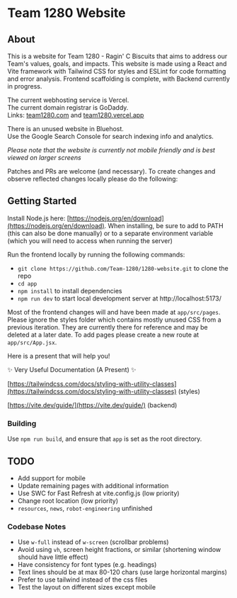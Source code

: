 # Team 1280 Website

## About

This is a website for Team 1280 - Ragin' C Biscuits that aims to address our Team's values, goals, and impacts. This website is made using a React and Vite framework with Tailwind CSS for styles and ESLint for code formatting and error analysis. Frontend scaffolding is complete, with Backend currently in progress. 

The current webhosting service is Vercel. \
The current domain registrar is GoDaddy. \
Links: [team1280.com](https://team1280.com) and [team1280.vercel.app](https://team1280.vercel.app/)

There is an unused website in Bluehost. \
Use the Google Search Console for search indexing info and analytics.

*Please note that the website is currently not mobile friendly and is best viewed on larger screens* 

Patches and PRs are welcome (and necessary). To create changes and observe reflected changes locally please do the following:

## Getting Started

Install Node.js here: [https://nodejs.org/en/download](https://nodejs.org/en/download). When installing, be sure to add to PATH (this can also be done manually) or to a separate environment variable (which you will need to access when running the server)

Run the frontend locally by running the following commands:

- `git clone https://github.com/Team-1280/1280-website.git` to clone the repo
- `cd app`
- `npm install` to install dependencies
- `npm run dev` to start local development server at http://localhost:5173/

Most of the frontend changes will and have been made at `app/src/pages`. Please ignore the styles folder which contains mostly unused CSS from a previous iteration. They are currently there for reference and may be deleted at a later date. To add pages please create a new route at `app/src/App.jsx`.

Here is a present that will help you!

✨ Very Useful Documentation (A Present) ✨

[https://tailwindcss.com/docs/styling-with-utility-classes](https://tailwindcss.com/docs/styling-with-utility-classes) (styles)

[https://vite.dev/guide/](https://vite.dev/guide/) (backend)


### Building
Use `npm run build`, and ensure that `app` is set as the root directory.


## TODO
- Add support for mobile
- Update remaining pages with additional information
- Use SWC for Fast Refresh at vite.config.js (low priority)
- Change root location (low priority)
- `resources`, `news`, `robot-engineering` unfinished


### Codebase Notes
- Use `w-full` instead of `w-screen` (scrollbar problems)
- Avoid using `vh`, screen height fractions, or similar (shortening window should have little effect)
- Have consistency for font types (e.g. headings)
- Text lines should be at max 80-120 chars (use large horizontal margins)
- Prefer to use tailwind instead of the css files
- Test the layout on different sizes except mobile
